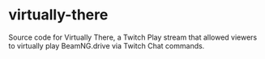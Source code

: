 # virtually-there
Source code for Virtually There, a Twitch Play stream that allowed viewers to virtually play BeamNG.drive via Twitch Chat commands.
